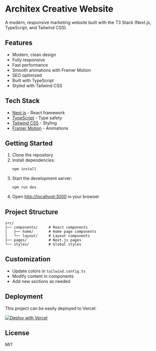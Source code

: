 # Architex Creative Website

A modern, responsive marketing website built with the T3 Stack (Next.js, TypeScript, and Tailwind CSS).

## Features

- Modern, clean design
- Fully responsive
- Fast performance
- Smooth animations with Framer Motion
- SEO optimized
- Built with TypeScript
- Styled with Tailwind CSS

## Tech Stack

- [Next.js](https://nextjs.org) - React framework
- [TypeScript](https://www.typescriptlang.org/) - Type safety
- [Tailwind CSS](https://tailwindcss.com) - Styling
- [Framer Motion](https://www.framer.com/motion/) - Animations

## Getting Started

1. Clone the repository
2. Install dependencies:
   ```bash
   npm install
   ```
3. Start the development server:
   ```bash
   npm run dev
   ```
4. Open [http://localhost:3000](http://localhost:3000) in your browser

## Project Structure

```
src/
├── components/     # React components
│   ├── home/       # Home page components
│   └── layout/     # Layout components
├── pages/          # Next.js pages
└── styles/         # Global styles
```

## Customization

- Update colors in `tailwind.config.ts`
- Modify content in components
- Add new sections as needed

## Deployment

This project can be easily deployed to Vercel:

[![Deploy with Vercel](https://vercel.com/button)](https://vercel.com/new/clone?repository-url=https%3A%2F%2Fgithub.com%2Fyour-username%2Farchitex-site)

## License

MIT
